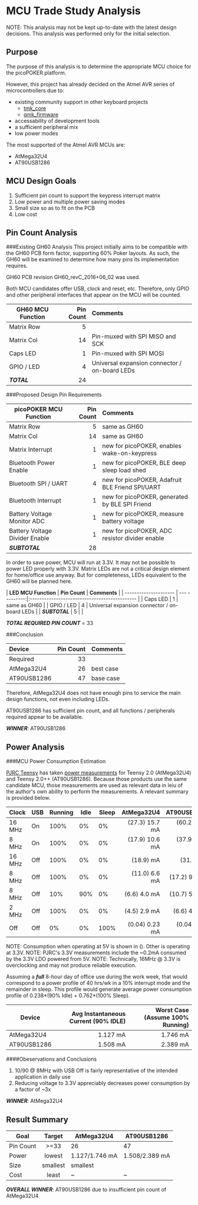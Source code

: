 MCU Trade Study Analysis
========================

NOTE:  This analysis may not be kept up-to-date with the latest design decisions.  This analysis was performed only for the initial selection.

Purpose
-------
The purpose of this analysis is to determine the appropriate MCU choice for the picoPOKER platform.

However, this project has already decided on the Atmel AVR series of microcontrollers due to:  
* existing community support in other keyboard projects
  * [tmk\_core](https://github.com/tmk/tmk_core)
  * [qmk\_firmware](qmk.fm)
* accessability of development tools
* a sufficient peripheral mix
* low power modes

The most supported of the Atmel AVR MCUs are:  
* AtMega32U4
* AT90USB1286

MCU Design Goals
----------------

1. Sufficient pin count to support the keypress interrupt matrix
2. Low power and multiple power saving modes
3. Small size so as to fit on the PCB
4. Low cost

Pin Count Analysis
------------------
###Existing GH60 Analysis
This project initially aims to be compatible with the GH60 PCB form factor, supporting 60% Poker layouts.  As such, the GH60 will be examined to determine how many pins its implementation requires.

GH60 PCB revision GH60\_revC\_2016\+06\_02 was used.

Both MCU candidates offer USB, clock and reset, etc.  Therefore, only GPIO and other peripheral interfaces that appear on the MCU will be counted.

| **GH60 MCU Function** | **Pin Count** | **Comments**                                  |
| --------------------- | -------------:|:--------------------------------------------- |
| Matrix Row            |         5     |                                               |
| Matrix Col            |        14     | Pin-muxed with SPI MISO and SCK               | 
| Caps LED              |         1     | Pin-muxed with SPI MOSI                       |
| GPIO / LED            |         4     | Universal expansion connector / on-board LEDs |
|       **_TOTAL_**     |        24     |                                               |

###Proposed Design Pin Requirements

| **picoPOKER MCU Function**     | **Pin Count** | **Comments**                                    |
| ------------------------------ | -------------:|:----------------------------------------------- |
| Matrix Row                     |         5     | same as GH60                                    |
| Matrix Col                     |        14     | same as GH60                                    | 
| Matrix Interrupt               |         1     | new for picoPOKER, enables wake-on-keypress     | 
| Bluetooth Power Enable         |         1     | new for picoPOKER, BLE deep sleep load shed     | 
| Bluetooth SPI / UART           |         4     | new for picoPOKER, Adafruit BLE Friend SPI/UART |
| Bluetooth Interrupt            |         1     | new for picoPOKER, generated by BLE SPI Friend  |
| Battery Voltage Monitor ADC    |         1     | new for picoPOKER, measure battery voltage      |
| Battery Voltage Divider Enable |         1     | new for picoPOKER, ADC resistor divider enable  |
|                 **_SUBTOTAL_** |        28     |                                                 |

In order to save power, MCU will run at 3.3V.  It may not be possible to power LED properly with 3.3V.  Matrix LEDs are not a critical design element for home/office use anyway.  But for completeness, LEDs equivalent to the GH60 will be planned here.

| **LED  MCU Function** | **Pin Count** | **Comments**                                  |
| --------------------- | --- ---------:|:--------------------------------------------- |
| Caps LED              |             1 | same as GH60                                  |
| GPIO / LED            |             4 | Universal expansion connector / on-board LEDs |
|    **_SUBTOTAL_**     |             5 |                                               |


**_TOTAL REQUIRED PIN COUNT_** = 33

###Conclusion

| **Device**  | **Pin Count** | **Comments** |
|:----------- | -------------:|:------------ |
| Required    |        33     |              |
| AtMega32U4  |        26     | best case    |
| AT90USB1286 |        47     | base case    |

Therefore, AtMega32U4 does not have enough pins to service the main design functions, not even including LEDs.

AT90USB1286 has sufficient pin count, and all functions / peripherals required appear to be available.

**_WINNER_**: AT90USB1286

Power Analysis
--------------

###MCU Power Consumption Estimation

[PJRC Teensy](www.pjrc.com/teensy/index.html) has taken [power measurements](https://www.pjrc.com/teensy/low_power.html) for Teensy 2.0 (AtMega32U4) and Teensy 2.0++ (AT90USB1286).  Because those products use the same candidate MCU, those measurements are used as relevant data in leiu of the author's own ability to perform the measurements.  A relevant summary is provided below.

| **Clock** | **USB** | **Running** | **Idle** | **Sleep** | **AtMega32U4**   | **AT90USB1286** | **AtMega32U4**   | **AT90USB1286**   |
| --------- | ------- | ----------- | -------- | --------- | ----------------:| ---------------:| ----------------:| -----------------:|
|   16 MHz  |   On    |    100%     |    0%    |     0%    | (27.3)  15.7  mA | (60.2) 31.3  mA | (136.5) 51.8  mW | (301.0) 103.3  mW |
|    8 MHz  |   On    |    100%     |    0%    |     0%    | (17.9)  10.6  mA | (37.9) 19.7  mA | ( 89.5) 35.0  mW | (189.5)  65.0  mW |
|   16 MHz  |   Off   |    100%     |    0%    |     0%    | (18.9)        mA | (31.2)       mA | ( 94.5)       mW | (156.0)        mW |
|    8 MHz  |   Off   |    100%     |    0%    |     0%    | (11.0)   6.6  mA | (17.2) 9.3   mA | ( 55.0) 21.8  mW | ( 86.0)  30.7  mW |
|    8 MHz  |   Off   |     10%     |   90%    |     0%    |  (6.6)   4.0  mA | (10.7) 5.6   mA | ( 33.0) 13.2  mW | ( 53.5)  18.5  mW |
|    2 MHz  |   Off   |    100%     |    0%    |     0%    |  (4.5)   2.9  mA | (6.6)  4.0   mA | ( 22.5)  9.57 mW | ( 33.0)  13.2  mW |
|    Off    |   Off   |      0%     |    0%    |   100%    |  (0.04)  0.23 mA | (0.04) 0.23  mA | (  0.2)  0.76 mW | (  0.2)   0.76 mW |
NOTE:  Consumption when operating at 5V is shown in ().  Other is operating at 3.3V.
NOTE:  PJRC's 3.3V measurements include the ~0.2mA consumed by the 3.3V LDO powered from 5V.
NOTE:  Technically, 16MHz @ 3.3V is overclocking and may not produce reliable execution.

Assuming a **_full_** 8-hour day of office use during the work week, that would correspond to a power profile of 40 hrs/wk in a 10% interrupt mode and the remainder in sleep.  This profile would generate average power consumption profile of 0.238\*(90% Idle) + 0.762\*(100% Sleep).

| **Device**  | **Avg Instantaneous Current (90% IDLE)** | **Worst Case (Assume 100% Running)** |
| ----------  | ----------------------------------------:| ------------------------------------:|
| AtMega32U4  |                 1.127 mA                 |                             1.746 mA |
| AT90USB1286 |                 1.508 mA                 |                             2.389 mA |

####Obeservations and Conclusions
1. 10/90 @ 8MHz with USB Off is fairly representative of the intended application in daily use
2. Reducing voltage to 3.3V appreciably decreases power consumption by a factor of ~3x

**_WINNER_**: AtMega32U4

Result Summary
--------------

| **Goal**   | **Target** | **AtMega32U4** | **AT90USB1286** |
| ---------- |:----------:| -------------- | --------------- |
| Pin Count  |   \>=33    |      26        |        47       |
| Power      |  lowest    | 1.127/1.746 mA | 1.508/2.389 mA  |
| Size       |  smallest  |    smallest    |                 |
| Cost       |   least    |       ~        |        ~        |

**_OVERALL WINNER_**:  AT90USB1286 due to insufficient pin count of AtMega32U4

